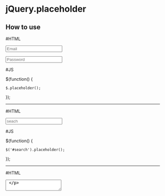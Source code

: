jQuery.placeholder
==================================================

How to use
--------------------------------------

#HTML

<p> <input type="text" placeholder="Email"> </p>
<p> <input type="password" placeholder="Password"> </p>

#JS

$(function() {

	$.placeholder();
	
});

--------------------------------------

#HTML

<p> <input type="text" id="search" placeholder="seach"> </p>

#JS

$(function() {

	$('#search').placeholder();

});

--------------------------------------

#HTML

<p> <textarea type="text" id="description"> </p>

#JS

$(function() {

	$('#description').placeholder('Description');
	
});
